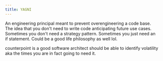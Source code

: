 ```yaml
---
title: YAGNI
---
```

An engineering principal meant to prevent overengineering a code base. The idea that you don't need to write code anticipating future use cases. Sometimes you don't need a strategy pattern. Sometimes you just need an if statement. Could be a good life philosophy as well lol.  

counterpoint is a good software architect should be able to identify volatility aka the times you are in fact going to need it. 
